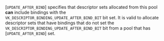 [`UPDATE_AFTER_BIND`] specifies that
descriptor sets allocated from this pool  **can**  include bindings with the
`VK_DESCRIPTOR_BINDING_UPDATE_AFTER_BIND_BIT` bit set.
It is valid to allocate descriptor sets that have bindings that do not
set the `VK_DESCRIPTOR_BINDING_UPDATE_AFTER_BIND_BIT` bit from a
pool that has [`UPDATE_AFTER_BIND`] set.